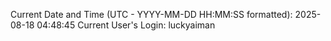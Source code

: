 Current Date and Time (UTC - YYYY-MM-DD HH:MM:SS formatted): 2025-08-18 04:48:45
Current User's Login: luckyaiman
